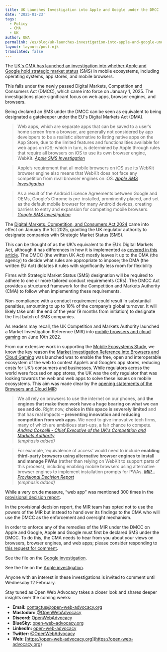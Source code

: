 ```yaml
---
title: UK Launches Investigation into Apple and Google under the DMCC
date: '2025-01-23'
tags:
  - Policy
  - CMA
  - UK
author: OWA
permalink: /es/blog/uk-launches-investigation-into-apple-and-google-under-dmcc/index.html
layout: layouts/post.njk
translated: false
---
```


The [UK's CMA has launched an investigation into whether Apple and Google hold strategic market status](https://www.gov.uk/government/news/cma-to-investigate-apple-and-googles-mobile-ecosystems) (SMS) in mobile ecosystems, including operating systems, app stores, and mobile browsers.

This falls under the newly passed Digital Markets, Competition and Consumers Act (DMCC), which came into force on January 1, 2025. The investigations place significant focus on web apps, browser engines, and browsers.

Being declared an SMS under the DMCC can be seen as equivalent to being designated a gatekeeper under the EU's Digital Markets Act (DMA).

> Web apps, which are separate apps that can be saved to a user’s home screen from a browser, are generally not considered by app developers to be a realistic alternative to listing native apps on the App Store, due to the limited features and functionalities available for web apps on iOS; which in turn, is determined by Apple through rules that require all browsers on iOS to use its own browser engine, WebKit.
><cite>[Apple SMS Investigation](https://assets.publishing.service.gov.uk/media/67911972e2b9324a911e26db/Apple_investigation_notice.pdf)</cite>

> Apple’s requirement that all mobile browsers on iOS use its WebKit browser engine also means that WebKit does not face any competition from rival browser engines on iOS.
><cite>[Apple SMS Investigation](https://assets.publishing.service.gov.uk/media/67911972e2b9324a911e26db/Apple_investigation_notice.pdf)</cite>

> As a result of the Android Licence Agreements between Google and OEMs, Google’s Chrome is pre-installed, prominently placed, and set as the default mobile browser for many Android devices, creating barriers to entry and expansion for competing mobile browsers.
><cite>[Google SMS Investigation](https://assets.publishing.service.gov.uk/media/679115a4e2b9324a911e26d6/Google_investigation_notice.pdf)</cite>

The [Digital Markets, Competition, and Consumers Act 2024](https://www.legislation.gov.uk/ukpga/2024/13/enacted/data.xht?view=snippet&wrap=true) came into effect on January the 1st 2025, granting the UK regulator authority to designate companies with Strategic Market Status (SMS).

This can be thought of as the UK’s equivalent to the EU’s Digital Markets Act, although it has differences in how it is implemented as [covered in this article](https://www.ashurst.com/en/insights/digital-markets-regulation-in-the-eu-and-uk-dma-v-dmcc/#:~:text=In%20recent%20years%2C%20the%20EU%20and%20UK%20have,key%20similarities%20and%20differences%20between%20the%20two%20regimes.). The DMCC (the written UK Act) mostly leaves it up to the CMA (the agency) to decide what rules are appropriate to impose; the DMA (the written EU Act) dictates it rules with significantly less room for flexibility

Firms with Strategic Market Status (SMS) designation will be required to adhere to one or more tailored conduct requirements (CRs). The DMCC Act provides a structured framework for the Competition and Markets Authority (CMA) to follow when implementing these requirements.

Non-compliance with a conduct requirement could result in substantial penalties, amounting to up to 10% of the company’s global turnover. It will likely take until the end of the year (9 months from initiation) to designate the first batch of SMS companies.

As readers may recall, the UK Competition and Markets Authority launched a Market Investigation Reference (MIR) into [mobile browsers and cloud gaming](https://www.gov.uk/cma-cases/mobile-browsers-and-cloud-gaming) on June 10th 2022\.

From our extensive work in supporting the [Mobile Ecosystems Study](https://www.gov.uk/cma-cases/mobile-ecosystems-market-study), we know the key reason the [Market Investigation Reference into Browsers and Cloud Gaming](https://www.gov.uk/cma-cases/mobile-browsers-and-cloud-gaming) was launched was to enable the free, open and interoperable ecosystem of the web to contest Apple’s and Google’s app stores, reducing costs for UK’s consumers and businesses. While regulators across the world were focused on app stores, the UK was the only regulator that was looking towards the web and web apps to solve these issues on mobile ecosystems. This aim was made clear by the [opening statements of the Browsers and Cloud MIR](https://www.gov.uk/government/news/cma-plans-market-investigation-into-mobile-browsers-and-cloud-gaming):

> We all rely on browsers to use the internet on our phones, and **the engines that make them work have a huge bearing on what we can see and do**. Right now, **choice in this space is severely limited** and that has real impacts – **preventing innovation and reducing competition from web apps**. We need to give innovative tech firms, many of which are ambitious start-ups, a fair chance to compete. 
> <cite>[Andrea Coscelli \- Chief Executive of the UK's Competition and Markets Authority](https://www.gov.uk/government/news/cma-plans-market-investigation-into-mobile-browsers-and-cloud-gaming)  
(emphasis added)</cite>

> For example, ‘equivalence of access’ would need to include **enabling third-party browsers using alternative browser engines to install and manage PWAs** (rather than relying on WebKit to support parts of this process), including enabling mobile browsers using alternative browser engines to implement installation prompts for PWAs.
> <cite>[MIR \- Provisional Decision Report](https://assets.publishing.service.gov.uk/media/67406fe502bf39539bdee865/Provisional_decision_report1.pdf)  
(emphasis added)</cite>

While a very crude measure, “web app” was mentioned 300 times in the [provisional decision report](https://assets.publishing.service.gov.uk/media/67406fe502bf39539bdee865/Provisional_decision_report1.pdf).

In the provisional decision report, the MIR team has opted not to use the powers of the MIR but instead to hand over its findings to the CMA who will use the DMCC as the enforcement and oversight mechanism.

In order to enforce any of the remedies of the MIR under the DMCC on Apple and Google, Apple and Google must first be declared SMS under the DMCC. To do this, the CMA needs to hear from you about your views on browsers, browser engines, and web apps; please consider responding to [this request for comment](https://assets.publishing.service.gov.uk/media/67911997cf977e4bf9a2f1aa/Invitation_to_comment.pdf).

See the file on the [Google investigation](https://assets.publishing.service.gov.uk/media/679115a4e2b9324a911e26d6/Google_investigation_notice.pdf).

See the file on the [Apple investigation](https://assets.publishing.service.gov.uk/media/67911972e2b9324a911e26db/Apple_investigation_notice.pdf).

Anyone with an interest in these investigations is invited to comment until Wednesday 12 February.

Stay tuned as Open Web Advocacy takes a closer look and shares deeper insights over the coming weeks:
- **Email:**        [contactus@open-web-advocacy.org](mailto:contactus@open-web-advocacy.org)
- **Mastodon:**      [@OpenWebAdvocacy](https://mastodon.social/@owa)
- **Discord:**      [OpenWebAdvocacy](https://discord.gg/x53hkqrRKx)
- **BlueSky:**      [open-web-advocacy.org](https://bsky.app/profile/open-web-advocacy.org)
- **LinkedIn:**     [open-web-advocacy](https://www.linkedin.com/company/open-web-advocacy/)
- **Twitter:**      [@OpenWebAdvocacy](https://twitter.com/OpenWebAdvocacy)
- **Web:**         [https://open-web-advocacy.org](https://open-web-advocacy.org)

